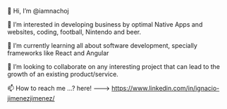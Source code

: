 👋 Hi, I’m @iamnachoj

👀 I’m interested in developing business by optimal Native Apps and websites, coding, football, Nintendo and beer.

🌱 I’m currently learning all about software development, specially frameworks like React and Angular

💞️ I’m looking to collaborate on any interesting project that can lead to the growth of an existing product/service.

📫 How to reach me ...? here! ---> https://www.linkedin.com/in/ignacio-jimenezjimenez/


<!---
iamnachoj/iamnachoj is a ✨ special ✨ repository because its `README.md` (this file) appears on your GitHub profile.
You can click the Preview link to take a look at your changes.
--->

